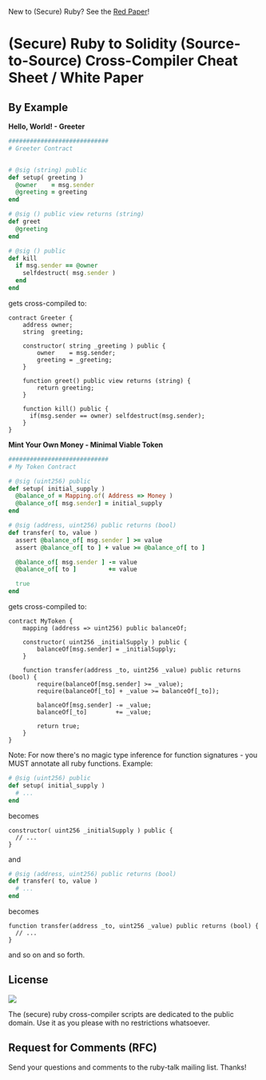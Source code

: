 
New to (Secure) Ruby? See the [Red Paper](https://github.com/s6ruby/redpaper)!


# (Secure) Ruby to Solidity (Source-to-Source) Cross-Compiler Cheat Sheet / White Paper


## By Example


**Hello, World! - Greeter**

``` ruby
############################
# Greeter Contract 


# @sig (string) public
def setup( greeting )
  @owner    = msg.sender
  @greeting = greeting
end

# @sig () public view returns (string)
def greet
  @greeting
end

# @sig () public
def kill
  if msg.sender == @owner
    selfdestruct( msg.sender )
  end
end
```

gets cross-compiled to:

``` solidity
contract Greeter {
    address owner;
    string  greeting;

    constructor( string _greeting ) public {
        owner    = msg.sender;
        greeting = _greeting;
    }

    function greet() public view returns (string) {
        return greeting;
    }

    function kill() public { 
      if(msg.sender == owner) selfdestruct(msg.sender); 
    }
}
```


**Mint Your Own Money - Minimal Viable Token**

``` ruby
############################
# My Token Contract

# @sig (uint256) public
def setup( initial_supply )
  @balance_of = Mapping.of( Address => Money )
  @balance_of[ msg.sender] = initial_supply
end

# @sig (address, uint256) public returns (bool)
def transfer( to, value )
  assert @balance_of[ msg.sender ] >= value
  assert @balance_of[ to ] + value >= @balance_of[ to ]

  @balance_of[ msg.sender ] -= value
  @balance_of[ to ]         += value

  true
end
```

gets cross-compiled to:

``` solidity
contract MyToken {
    mapping (address => uint256) public balanceOf;

    constructor( uint256 _initialSupply ) public {
        balanceOf[msg.sender] = _initialSupply;
    }

    function transfer(address _to, uint256 _value) public returns (bool) {
        require(balanceOf[msg.sender] >= _value);
        require(balanceOf[_to] + _value >= balanceOf[_to]);

        balanceOf[msg.sender] -= _value;
        balanceOf[_to]        += _value;
        
        return true;
    }
}
```

Note: For now there's no magic type inference for function signatures -
you MUST annotate all ruby functions.
Example:

``` ruby
# @sig (uint256) public
def setup( initial_supply ) 
  # ...
end
```

becomes

``` solidity
constructor( uint256 _initialSupply ) public {
  // ...
}
```

and

``` ruby
# @sig (address, uint256) public returns (bool)
def transfer( to, value )
  # ...
end
```

becomes

``` solidity
function transfer(address _to, uint256 _value) public returns (bool) {
  // ...
}
```

and so on and so forth.





## License

![](https://publicdomainworks.github.io/buttons/zero88x31.png)

The (secure) ruby cross-compiler scripts are dedicated to the public domain.
Use it as you please with no restrictions whatsoever.


## Request for Comments (RFC)

Send your questions and comments to the ruby-talk mailing list. Thanks!

